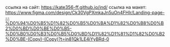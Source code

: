 ссылка на сайт: https://kate356-ff.github.io/ind/
ссылка на макет: https://www.figma.com/design/Ck30VgPXmkaJn5uOn4FHIr/Landing-page---%D0%94%D0%B5%D1%82%D0%B5%D0%BA%D1%82%D0%B8%D0%B2%D0%BD%D0%BE%D0%B5-%D0%B0%D0%B3%D0%B5%D0%BD%D1%82%D1%81%D1%82%D0%B2%D0%BE-(Copy)-(Copy)?t=in81Qk1LE4iYyBRd-0
